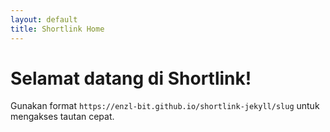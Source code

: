 ```yaml
---
layout: default
title: Shortlink Home
---
```


# Selamat datang di Shortlink!

Gunakan format `https://enzl-bit.github.io/shortlink-jekyll/slug` untuk mengakses tautan cepat.
